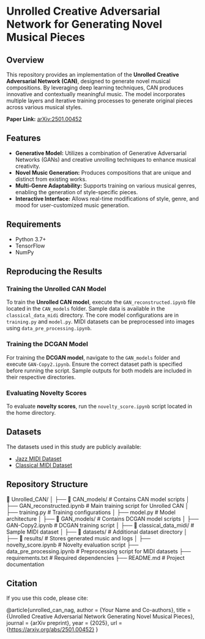 # Unrolled Creative Adversarial Network for Generating Novel Musical Pieces  

## Overview  

This repository provides an implementation of the **Unrolled Creative Adversarial Network (CAN)**, designed to generate novel musical compositions. By leveraging deep learning techniques, CAN produces innovative and contextually meaningful music. The model incorporates multiple layers and iterative training processes to generate original pieces across various musical styles.  

**Paper Link:** [arXiv:2501.00452](https://arxiv.org/abs/2501.00452)  

## Features  

- **Generative Model:** Utilizes a combination of Generative Adversarial Networks (GANs) and creative unrolling techniques to enhance musical creativity.  
- **Novel Music Generation:** Produces compositions that are unique and distinct from existing works.  
- **Multi-Genre Adaptability:** Supports training on various musical genres, enabling the generation of style-specific pieces.  
- **Interactive Interface:** Allows real-time modifications of style, genre, and mood for user-customized music generation.  

## Requirements  

- Python 3.7+  
- TensorFlow  
- NumPy  

## Reproducing the Results  

### Training the Unrolled CAN Model  
To train the **Unrolled CAN model**, execute the `GAN_reconstructed.ipynb` file located in the `CAN_models` folder. Sample data is available in the `classical_data_midi` directory. The core model configurations are in `training.py` and `model.py`. MIDI datasets can be preprocessed into images using `data_pre_processing.ipynb`.  

### Training the DCGAN Model  
For training the **DCGAN model**, navigate to the `GAN_models` folder and execute `GAN-Copy2.ipynb`. Ensure the correct dataset path is specified before running the script. Sample outputs for both models are included in their respective directories.  

### Evaluating Novelty Scores  
To evaluate **novelty scores**, run the `novelty_score.ipynb` script located in the home directory.  

## Datasets  

The datasets used in this study are publicly available:  
- [Jazz MIDI Dataset](https://www.kaggle.com/saikayala/jazz-ml-ready-midi)  
- [Classical MIDI Dataset](https://www.kaggle.com/soumikrakshit/classical-music-midi)  

## Repository Structure  

📂 Unrolled_CAN/ │ ├── 📂 CAN_models/ # Contains CAN model scripts │ ├── GAN_reconstructed.ipynb # Main training script for Unrolled CAN │ ├── training.py # Training configurations │ ├── model.py # Model architecture │ ├── 📂 GAN_models/ # Contains DCGAN model scripts │ ├── GAN-Copy2.ipynb # DCGAN training script │ ├── 📂 classical_data_midi/ # Sample MIDI dataset │ ├── 📂 datasets/ # Additional dataset directory │ ├── 📂 results/ # Stores generated music and logs │ ├── novelty_score.ipynb # Novelty evaluation script ├── data_pre_processing.ipynb # Preprocessing script for MIDI datasets ├── requirements.txt # Required dependencies ├── README.md # Project documentation

## Citation  

If you use this code, please cite:  

@article{unrolled_can_nag, author = {Your Name and Co-authors}, title = {Unrolled Creative Adversarial Network Generating Novel Musical Pieces}, journal = {arXiv preprint}, year = {2025}, url = {https://arxiv.org/abs/2501.00452} }
